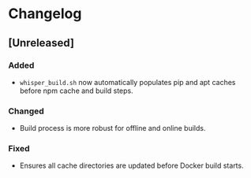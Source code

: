 # Changelog

## [Unreleased]
### Added
- `whisper_build.sh` now automatically populates pip and apt caches before npm cache and build steps.

### Changed
- Build process is more robust for offline and online builds.

### Fixed
- Ensures all cache directories are updated before Docker build starts.
